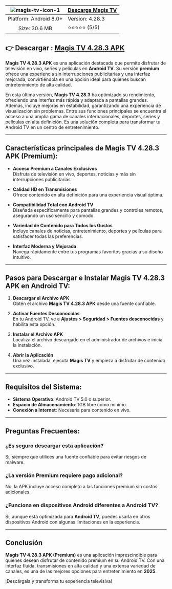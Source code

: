 |![magis-tv-icon-1](https://github.com/user-attachments/assets/ee6b2234-0ba3-4449-b0f7-2eaa8480c0cb)  | [Descarga Magis TV](https://apktodo.net/es/ )  |
|:-------------------------------------------------:|-----------------------|
| Platform: Android 8.0+                       | Version: 4.28.3     |
| Size: 30.6 MB                                  | ⭐️⭐️⭐️⭐️⭐️ (5/5) |


##  👉 Descargar :  [Magis TV 4.28.3 APK](https://apktodo.net/es/magis-tv-7/) 


**Magis TV 4.28.3 APK** es una aplicación destacada que permite disfrutar de televisión en vivo, series y películas en **Android TV**. Su versión **premium** ofrece una experiencia sin interrupciones publicitarias y una interfaz mejorada, convirtiéndola en una opción ideal para quienes buscan entretenimiento de alta calidad.

En esta última versión, **Magis TV 4.28.3** ha optimizado su rendimiento, ofreciendo una interfaz más rápida y adaptada a pantallas grandes. Además, incluye mejoras en estabilidad, garantizando una experiencia de visualización sin problemas. Entre sus funciones principales se encuentra el acceso a una amplia gama de canales internacionales, deportes, series y películas en alta definición. Es una solución completa para transformar tu Android TV en un centro de entretenimiento.

---

## Características principales de Magis TV 4.28.3 APK (Premium):

- **Acceso Premium a Canales Exclusivos**  
  Disfruta de televisión en vivo, deportes, noticias y más sin interrupciones publicitarias.

- **Calidad HD en Transmisiones**  
  Ofrece contenido en alta definición para una experiencia visual óptima.

- **Compatibilidad Total con Android TV**  
  Diseñada específicamente para pantallas grandes y controles remotos, asegurando un uso sencillo y cómodo.

- **Variedad de Contenido para Todos los Gustos**  
  Incluye canales de noticias, entretenimiento, deportes y películas para satisfacer todas las preferencias.

- **Interfaz Moderna y Mejorada**  
  Navega rápidamente entre tus programas favoritos gracias a su diseño intuitivo.

---

## Pasos para Descargar e Instalar Magis TV 4.28.3 APK en Android TV:

1. **Descargar el Archivo APK**  
   Obtén el archivo **Magis TV 4.28.3 APK** desde una fuente confiable.

2. **Activar Fuentes Desconocidas**  
   En tu Android TV, ve a **Ajustes > Seguridad > Fuentes desconocidas** y habilita esta opción.

3. **Instalar el Archivo APK**  
   Localiza el archivo descargado en el administrador de archivos e inicia la instalación.

4. **Abrir la Aplicación**  
   Una vez instalada, ejecuta **Magis TV** y empieza a disfrutar de contenido exclusivo.

---

## Requisitos del Sistema:

- **Sistema Operativo**: Android TV 5.0 o superior.  
- **Espacio de Almacenamiento**: 1GB libre como mínimo.  
- **Conexión a Internet**: Necesaria para contenido en vivo.  

---

## Preguntas Frecuentes:

### ¿Es seguro descargar esta aplicación?
Sí, siempre que utilices una fuente confiable para evitar riesgos de malware.

### ¿La versión Premium requiere pago adicional?
No, la APK incluye acceso completo a las funciones premium sin costos adicionales.

### ¿Funciona en dispositivos Android diferentes a Android TV?
Sí, aunque está optimizada para **Android TV**, puedes usarla en otros dispositivos Android con algunas limitaciones en la experiencia.

---

## Conclusión
**Magis TV 4.28.3 APK (Premium)** es una aplicación imprescindible para quienes desean disfrutar de contenido premium en su Android TV. Con una interfaz fluida, transmisiones en alta calidad y una extensa variedad de canales, es una de las mejores opciones para entretenimiento en **2025**.  

¡Descárgala y transforma tu experiencia televisiva!
